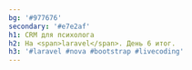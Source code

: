 ```yaml
---
bg: '#977676'
secondary: '#e7e2af'
h1: CRM для психолога
h2: На <span>laravel</span>. День 6 итог.
h3: '#laravel #nova #bootstrap #livecoding'
---
```


